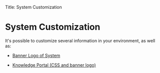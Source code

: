 Title: System Customization

# System Customization

It's possible to customize several information in your environment, as well as:

- [Banner Logo of System][1]

- [Knowledge Portal (CSS and banner logo)][2]

[1]:/en-us/citsmart-esp-8/platform-administration/environment-configuration/banner-logo.html
[2]:/en-us/citsmart-esp-8/platform-administration/environment-configuration/knowledge-portal-customize-knowledge-portal.html
